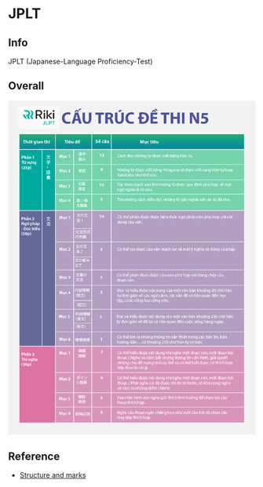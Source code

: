 # JPLT

## Info
JPLT (Japanese-Language Proficiency-Test)

## Overall

![JPLT N5 Struct](./JPLT_N5_struct.png)

## Reference
* [Structure and marks](https://riki.edu.vn/goc-chia-se/cau-truc-de-thi-jlpt-du-trinh-do-n5-n1/)
